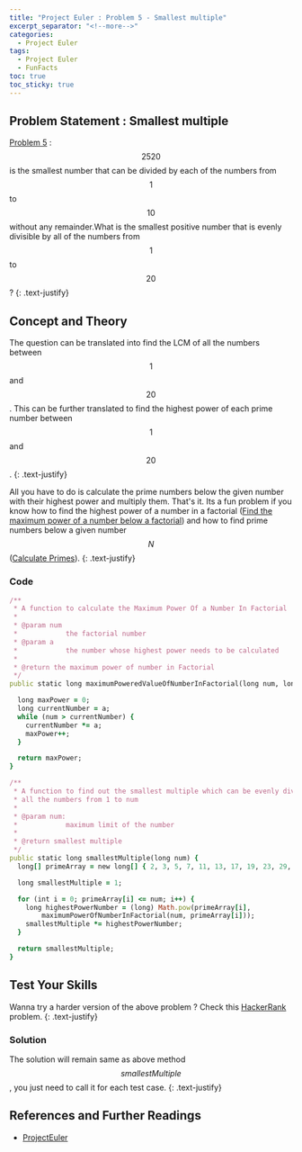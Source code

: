 ```yaml
---
title: "Project Euler : Problem 5 - Smallest multiple"
excerpt_separator: "<!--more-->"
categories:
  - Project Euler
tags:
  - Project Euler
  - FunFacts
toc: true
toc_sticky: true
---
```


## Problem Statement : Smallest multiple
[Problem 5](https://projecteuler.net/problem=5) : $$2520$$ is the smallest number that can be divided by each of the numbers from $$1$$ to $$10$$ without any remainder.What is the smallest positive number that is evenly divisible by all of the numbers from $$1$$ to $$20$$?
{: .text-justify}

## Concept and Theory
The question can be translated into find the LCM of all the numbers between $$1$$ and $$20$$. This can be further translated to find the highest power of each prime number between $$1$$ and $$20$$.
{: .text-justify}

All you have to do is calculate the prime numbers below the given number with their highest power and multiply them. That's it. Its a fun problem if you know how to find the highest power of a number in a factorial ([Find the maximum power of a number below a factorial](/math/Math-funfacts/#find-the-maximum-power-of-a-number-below-a-factorial)) and how to find prime numbers below a given number $$N$$ ([Calculate Primes](/math/Prime-Numbers/#sieve-of-eratosthenes)).
{: .text-justify}

### Code
```ruby
/**
 * A function to calculate the Maximum Power Of a Number In Factorial
 *
 * @param num
 *            the factorial number
 * @param a
 *            the number whose highest power needs to be calculated
 *
 * @return the maximum power of number in Factorial
 */
public static long maximumPoweredValueOfNumberInFactorial(long num, long a) {

  long maxPower = 0;
  long currentNumber = a;
  while (num > currentNumber) {
    currentNumber *= a;
    maxPower++;
  }

  return maxPower;
}

/**
 * A function to find out the smallest multiple which can be evenly divided by
 * all the numbers from 1 to num
 *
 * @param num:
 *            maximum limit of the number
 *
 * @return smallest multiple
 */
public static long smallestMultiple(long num) {
  long[] primeArray = new long[] { 2, 3, 5, 7, 11, 13, 17, 19, 23, 29, 31, 37 };

  long smallestMultiple = 1;

  for (int i = 0; primeArray[i] <= num; i++) {
    long highestPowerNumber = (long) Math.pow(primeArray[i],
        maximumPowerOfNumberInFactorial(num, primeArray[i]));
    smallestMultiple *= highestPowerNumber;
  }

  return smallestMultiple;
}
```

## Test Your Skills
Wanna try a harder version of the above problem ? Check this [HackerRank](https://www.hackerrank.com/contests/projecteuler/challenges/euler005) problem.
{: .text-justify}

### Solution
The solution will remain same as above method $$smallestMultiple$$, you just need to call it for each test case.
{: .text-justify}

## References and Further Readings
* [ProjectEuler](https://projecteuler.net)
